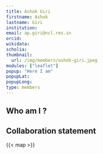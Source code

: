 ```yaml
---
title: Ashok Giri
firstname: Ashok
lastname: Giri
institution: 
email: ap.giri@ncl.res.in
orcid: 
wikidata: 
scholia: 
thumbnail:
  url: /img/members/ashok-giri.jpeg
modules: ["leaflet"]
popup: "Here I am"
popupLat: 
popupLong: 
type: members
---
```


## Who am I ?

## Collaboration statement

{{< map >}}
